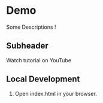 # Demo

Some Descriptions !

## Subheader

Watch tutorial on YouTube

## Local Development

1. Open index.html in your browser.